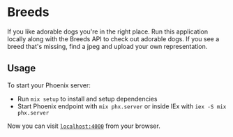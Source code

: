 # Breeds

If you like adorable dogs you're in the right place. Run this application locally along
with the Breeds API to check out adorable dogs. If you see a breed that's missing, find
a jpeg and upload your own representation.

## Usage

To start your Phoenix server:

  * Run `mix setup` to install and setup dependencies
  * Start Phoenix endpoint with `mix phx.server` or inside IEx with `iex -S mix phx.server`

Now you can visit [`localhost:4000`](http://localhost:4080) from your browser.
